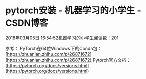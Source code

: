 
# pytorch安装 - 机器学习的小学生 - CSDN博客


2018年03月05日 16:54:52[机器学习的小学生](https://me.csdn.net/xuluhui123)阅读数：201


参考：
PyTorch在64位Windows下的Conda包：
[https://zhuanlan.zhihu.com/p/26871672](https://zhuanlan.zhihu.com/p/26871672)
Pytorch官方文档：
[https://pytorch.org/docs/versions.html](https://pytorch.org/docs/versions.html)

